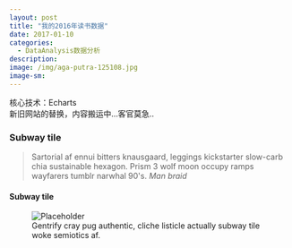 ```yaml
---
layout: post
title: "我的2016年读书数据"
date: 2017-01-10
categories:
  - DataAnalysis数据分析
description:
image: /img/aga-putra-125108.jpg
image-sm:
---
```

核心技术：Echarts<br/>
新旧网站的替换，内容搬运中...客官莫急..

<ul>

</ul>

<ol>

</ol>

<h3>Subway tile</h3>


<figure>

</figure>


<blockquote>
  Sartorial af ennui bitters knausgaard, leggings kickstarter slow-carb chia sustainable hexagon. Prism 3 wolf moon occupy ramps wayfarers tumblr narwhal 90's.
  <cite>Man braid</cite>
</blockquote>

<h4>Subway tile</h4>


<figure>
  <img src="https://unsplash.it/2000/1200?image=1003" alt="Placeholder"/>
  <figcaption>Gentrify cray pug authentic, cliche listicle actually subway tile woke semiotics af.</figcaption>
</figure>
